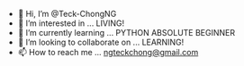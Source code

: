 - 👋 Hi, I’m @Teck-ChongNG
- 👀 I’m interested in ... LIVING!  
- 🌱 I’m currently learning ... PYTHON ABSOLUTE BEGINNER
- 💞️ I’m looking to collaborate on ... LEARNING!
- 📫 How to reach me ... ngteckchong@gmail.com

<!---
Teck-ChongNG/Teck-ChongNG is a ✨ special ✨ repository because its `README.md` (this file) appears on your GitHub profile.
You can click the Preview link to take a look at your changes.
--->
